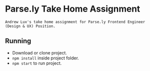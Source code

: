 # Parse.ly Take Home Assignment
    Andrew Lux's take home assignment for Parse.ly Frontend Engineer (Design & UX) Position.

## Running 
 - Download or clone project.
 - `npm install` inside project folder.
 - `npm start` to run project.